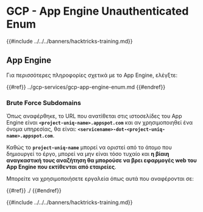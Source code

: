 # GCP - App Engine Unauthenticated Enum

{{#include ../../../banners/hacktricks-training.md}}

## App Engine

Για περισσότερες πληροφορίες σχετικά με το App Engine, ελέγξτε:

{{#ref}}
../gcp-services/gcp-app-engine-enum.md
{{#endref}}

### Brute Force Subdomains

Όπως αναφέρθηκε, το URL που ανατίθεται στις ιστοσελίδες του App Engine είναι **`<project-uniq-name>.appspot.com`** και αν χρησιμοποιηθεί ένα όνομα υπηρεσίας, θα είναι: **`<servicename>-dot-<project-uniq-name>.appspot.com`**.

Καθώς το **`project-uniq-name`** μπορεί να οριστεί από το άτομο που δημιουργεί το έργο, μπορεί να μην είναι τόσο τυχαίο και **η βίαιη αναγκαστική τους αναζήτηση θα μπορούσε να βρει εφαρμογές web του App Engine που εκτίθενται από εταιρείες**.

Μπορείτε να χρησιμοποιήσετε εργαλεία όπως αυτά που αναφέρονται σε:

{{#ref}}
./
{{#endref}}

{{#include ../../../banners/hacktricks-training.md}}
